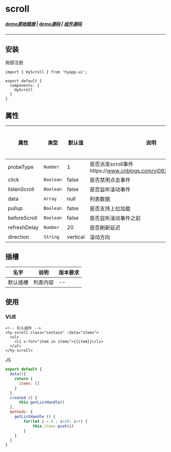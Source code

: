 # scroll
##### [demo原始链接](http://172.17.16.112:8888/examples/#/scroll) | [demo源码](http://gitlab.jr.2345.net/finance_h5/h5_hyapp-ui/blob/dev/examples/routers/scroll.vue) | [组件源码](http://gitlab.jr.2345.net/finance_h5/h5_hyapp-ui/tree/dev/src/packages/scroll)
---

## 安装
局部注册
```js{1,5}
import { HyScroll } from 'hyapp-ui';

export default {
  components: {
    HyScroll
  }
}
```

## 属性

| 属性 | 类型 | 默认值 | 说明 | 版本要求 |
| --- | --- | --- | --- | --- |
| probeType | `Number` | 1 | 是否派发scroll事件https://www.cnblogs.com/yi0921/p/7206549.html | |
| click | `Boolean` | false | 是否禁用点击事件 | |
| listenScroll | `Boolean` | false | 是否监听滚动事件 | |
| data | `Array` | null | 列表数据 | |
| pullup | `Boolean` | false | 是否支持上拉加载 | |
| beforeScroll | `Boolean` | false | 是否监听滚动事件之前 | |
| refreshDelay | `Number` | 20 | 是否刷新延迟 | |
| direction | `String` | vertical | 滚动方向 | |
## 插槽

| 名字 | 说明 | 版本要求 |
| --- | --- | --- |
| 默认插槽 | 列表内容 | -- |
## 使用

### VUE
```vue
<!-- 引入组件 -->
<hy-scroll class="contain" :data="items">
  <ul>
    <li v-for="item in items">{{item}}</li>
  </ul>
</hy-scroll>
```
JS
```js
export default {
  data(){
    return {
      items: []
    }
  },
  created () {
      this.getListHandle()
  },
  methods: {
    getListHandle () {
        for(let i = 0 ; i<20; i++) {
            this.items.push(i)
        }
    }
  }
}
```

